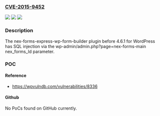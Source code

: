### [CVE-2015-9452](https://cve.mitre.org/cgi-bin/cvename.cgi?name=CVE-2015-9452)
![](https://img.shields.io/static/v1?label=Product&message=n%2Fa&color=blue)
![](https://img.shields.io/static/v1?label=Version&message=n%2Fa&color=blue)
![](https://img.shields.io/static/v1?label=Vulnerability&message=n%2Fa&color=brighgreen)

### Description

The nex-forms-express-wp-form-builder plugin before 4.6.1 for WordPress has SQL injection via the wp-admin/admin.php?page=nex-forms-main nex_forms_Id parameter.

### POC

#### Reference
- https://wpvulndb.com/vulnerabilities/8336

#### Github
No PoCs found on GitHub currently.

